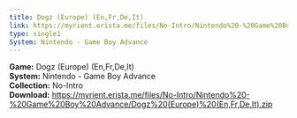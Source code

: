```yaml
---
title: Dogz (Europe) (En,Fr,De,It)
link: https://myrient.erista.me/files/No-Intro/Nintendo%20-%20Game%20Boy%20Advance/Dogz%20(Europe)%20(En,Fr,De,It).zip
type: single1
System: Nintendo - Game Boy Advance
---
```

<b>Game:</b> Dogz (Europe) (En,Fr,De,It)<br>
<b>System:</b> Nintendo - Game Boy Advance<br>
<b>Collection:</b> No-Intro<br>
<b>Download:</b> https://myrient.erista.me/files/No-Intro/Nintendo%20-%20Game%20Boy%20Advance/Dogz%20(Europe)%20(En,Fr,De,It).zip